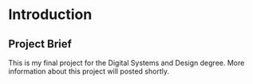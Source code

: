# Introduction 
## Project Brief
This is my final project for the Digital Systems and Design degree. More information about this project will posted shortly.
